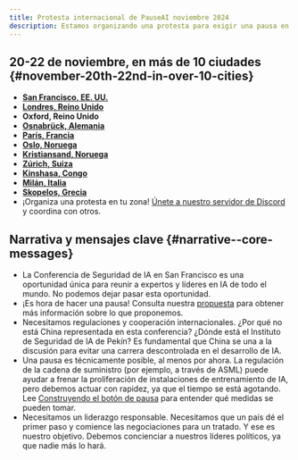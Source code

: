 ```yaml
---
title: Protesta internacional de PauseAI noviembre 2024
description: Estamos organizando una protesta para exigir una pausa en el desarrollo de inteligencia artificial peligrosa.
---
```


## 20-22 de noviembre, en más de 10 ciudades {#november-20th-22nd-in-over-10-cities}

- **[San Francisco, EE. UU.](https://facebook.com/events/s/tell-anthropic-to-pause-ai/917486370313748/)**
- **[Londres, Reino Unido](https://lu.ma/qtlk8l6y)**
- **Oxford, Reino Unido**
- **[Osnabrück, Alemania](https://lu.ma/glguga9k)**
- **[París, Francia](https://lu.ma/0tjhnnf9)**
- **[Oslo, Noruega](https://fb.me/e/5OYXuGCj4)**
- **[Kristiansand, Noruega](https://facebook.com/events/s/internasjonal-protest-kristian/920543192766699/)**
- **[Zúrich, Suiza](https://lu.ma/t031iy9r)**
- **[Kinshasa, Congo](https://lu.ma/klejgi5p)**
- **[Milán, Italia](https://chat.whatsapp.com/Cue9aeK6kpJFoDxT3xV9Zx)**
- **[Skopelos, Grecia](https://lu.ma/lpl93rlo)**
- ¡Organiza una protesta en tu zona! [Únete a nuestro servidor de Discord](https://discord.gg/2XXWXvErfA) y coordina con otros.

## Narrativa y mensajes clave {#narrative--core-messages}

- La Conferencia de Seguridad de IA en San Francisco es una oportunidad única para reunir a expertos y líderes en IA de todo el mundo. No podemos dejar pasar esta oportunidad.
- ¡Es hora de hacer una pausa! Consulta nuestra [propuesta](/proposal) para obtener más información sobre lo que proponemos.
- Necesitamos regulaciones y cooperación internacionales. ¿Por qué no está China representada en esta conferencia? ¿Dónde está el Instituto de Seguridad de IA de Pekín? Es fundamental que China se una a la discusión para evitar una carrera descontrolada en el desarrollo de IA.
- Una pausa es técnicamente posible, al menos por ahora. La regulación de la cadena de suministro (por ejemplo, a través de ASML) puede ayudar a frenar la proliferación de instalaciones de entrenamiento de IA, pero debemos actuar con rapidez, ya que el tiempo se está agotando. Lee [Construyendo el botón de pausa](/building-the-pause-button) para entender qué medidas se pueden tomar.
- Necesitamos un liderazgo responsable. Necesitamos que un país dé el primer paso y comience las negociaciones para un tratado. Y ese es nuestro objetivo. Debemos concienciar a nuestros líderes políticos, ya que nadie más lo hará.
